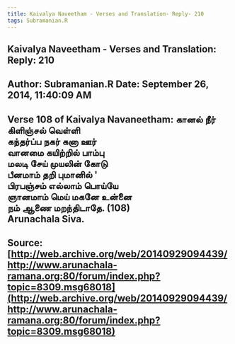 ```yaml
--- 
title: Kaivalya Naveetham - Verses and Translation- Reply- 210   
tags: Subramanian.R  
---  
```

##  Kaivalya Naveetham - Verses and Translation: Reply: 210  
Author: Subramanian.R       Date: September 26, 2014, 11:40:09 AM  
---  
Verse 108 of Kaivalya Navaneetham: கானல் நீர் கிளிஞ்சல் வெள்ளி   
 கந்தர்ப்ப நகர் கனா ஊர்   
வானமை கயிற்றில் பாம்பு   
 மலடி சேய் முயலின் கோடு   
பீனமாம் தறி புமானில் '   
 பிரபஞ்சம் எல்லாம் பொய்யே   
ஞானமாம் மெய் மகனே உன்னை   
 நம் ஆணை மறந்திடாதே. (108)   
Arunachala Siva.
 ---  
Source:[http://web.archive.org/web/20140929094439/http://www.arunachala-ramana.org:80/forum/index.php?topic=8309.msg68018](http://web.archive.org/web/20140929094439/http://www.arunachala-ramana.org:80/forum/index.php?topic=8309.msg68018)   
---  

